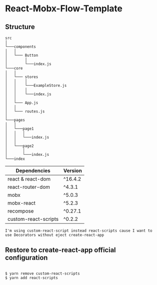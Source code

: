 # React-Mobx-Flow-Template

## Structure
```
src
│
└───components
│   │
│   └─── Button
│        │
│        └───index.js 
└───core
│   │
│   └─── stores
│   │    │
│   │    └───ExampleStore.js
│   │    │
│   │    └───index.js
│   │
│   └─── App.js
│   │
│   └─── routes.js
│
└───pages
│   │
│   └───page1
│   │   │
│   │   └───index.js 
│   │
│   └───page2
│       │
│       └───index.js 
└───index
```

| Dependencies  | Version |
| --------------| -------  |
| react & react-dom |   ^16.4.2    |
| react-router-dom |        ^4.3.1             
| mobx  |  ^5.0.3 |
| mobx-react | ^5.2.3 |
| recompose | ^0.27.1 |
| custom-react-scripts | ^0.2.2 | 

```
I'm using custom-react-script instead react-scripts cause I want to use Decorators without eject create-react-app
```


## Restore to create-react-app official configuration

```shell

$ yarn remove custom-react-scripts
$ yarn add react-scripts

```